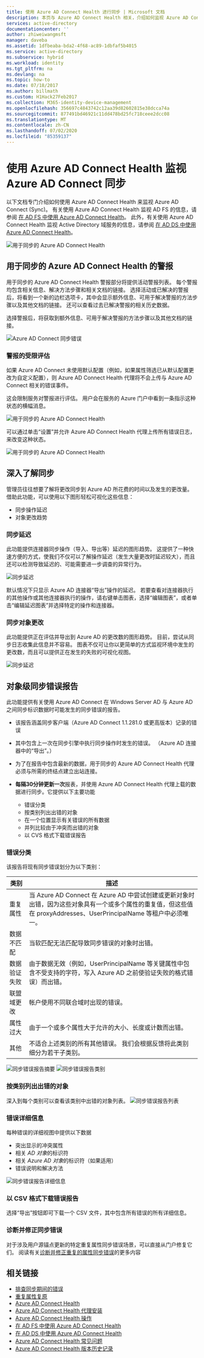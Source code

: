 ```yaml
---
title: 使用 Azure AD Connect Health 进行同步 | Microsoft 文档
description: 本页与 Azure AD Connect Health 相关，介绍如何监视 Azure AD Connect 同步。
services: active-directory
documentationcenter: ''
author: zhiweiwangmsft
manager: daveba
ms.assetid: 1dfbeaba-bda2-4f68-ac89-1dbfaf5b4015
ms.service: active-directory
ms.subservice: hybrid
ms.workload: identity
ms.tgt_pltfrm: na
ms.devlang: na
ms.topic: how-to
ms.date: 07/18/2017
ms.author: billmath
ms.custom: H1Hack27Feb2017
ms.collection: M365-identity-device-management
ms.openlocfilehash: 356697c4843742c12aa39d82602815e38dcca74a
ms.sourcegitcommit: 877491bd46921c11dd478bd25fc718ceee2dcc08
ms.translationtype: MT
ms.contentlocale: zh-CN
ms.lasthandoff: 07/02/2020
ms.locfileid: "85359137"
---
```

# <a name="monitor-azure-ad-connect-sync-with-azure-ad-connect-health"></a>使用 Azure AD Connect Health 监视 Azure AD Connect 同步
以下文档专门介绍如何使用 Azure AD Connect Health 来监视 Azure AD Connect (Sync)。  有关使用 Azure AD Connect Health 监视 AD FS 的信息，请参阅 [在 AD FS 中使用 Azure AD Connect Health](how-to-connect-health-adfs.md)。 此外，有关使用 Azure AD Connect Health 监视 Active Directory 域服务的信息，请参阅 [在 AD DS 中使用 Azure AD Connect Health](how-to-connect-health-adds.md)。

![用于同步的 Azure AD Connect Health](./media/how-to-connect-health-sync/syncsnapshot.png)

## <a name="alerts-for-azure-ad-connect-health-for-sync"></a>用于同步的 Azure AD Connect Health 的警报
用于同步的 Azure AD Connect Health 警报部分将提供活动警报列表。 每个警报均包含相关信息、解决方法步骤和相关文档的链接。 选择活动或已解决的警报后，将看到一个新的边栏选项卡，其中会显示额外信息、可用于解决警报的方法步骤以及其他文档的链接。 还可以查看过去已解决警报的相关历史数据。

选择警报后，将获取到额外信息、可用于解决警报的方法步骤以及其他文档的链接。

![Azure AD Connect 同步错误](./media/how-to-connect-health-sync/alert.png)

### <a name="limited-evaluation-of-alerts"></a>警报的受限评估
如果 Azure AD Connect 未使用默认配置（例如，如果属性筛选已从默认配置更改为自定义配置），则 Azure AD Connect Health 代理将不会上传与 Azure AD Connect 相关的错误事件。

这会限制服务对警报进行评估。 用户会在服务的 Azure 门户中看到一条指示这种状态的横幅消息。

![用于同步的 Azure AD Connect Health](./media/how-to-connect-health-sync/banner.png)

可以通过单击“设置”并允许 Azure AD Connect Health 代理上传所有错误日志，来改变这种状态。

![用于同步的 Azure AD Connect Health](./media/how-to-connect-health-sync/banner2.png)

## <a name="sync-insight"></a>深入了解同步
管理员往往想要了解将更改同步到 Azure AD 所花费的时间以及发生的更改量。 借助此功能，可以使用以下图形轻松可视化这些信息：   

* 同步操作延迟
* 对象更改趋势

### <a name="sync-latency"></a>同步延迟
此功能提供连接器同步操作（导入、导出等）延迟的图形趋势。  这提供了一种快速方便的方式，使我们不仅可以了解操作延迟（发生大量更改时延迟较大），而且还可以检测导致延迟的、可能需要进一步调查的异常行为。

![同步延迟](./media/how-to-connect-health-sync/synclatency02.png)

默认情况下只显示 Azure AD 连接器“导出”操作的延迟。  若要查看对连接器执行的其他操作或其他连接器执行的操作，请右键单击图表，选择“编辑图表”，或者单击“编辑延迟图表”并选择特定的操作和连接器。

### <a name="sync-object-changes"></a>同步对象更改
此功能提供正在评估并导出到 Azure AD 的更改数的图形趋势。  目前，尝试从同步日志收集此信息并不容易。  图表不仅可让你以更简单的方式监视环境中发生的更改数，而且可以提供正在发生的失败的可视化视图。

![同步延迟](./media/how-to-connect-health-sync/syncobjectchanges02.png)

## <a name="object-level-synchronization-error-report"></a>对象级同步错误报告
此功能提供有关使用 Azure AD Connect 在 Windows Server AD 与 Azure AD 之间同步标识数据时可能发生的同步错误的报告。

* 该报告涵盖同步客户端（Azure AD Connect 1.1.281.0 或更高版本）记录的错误
* 其中包含上一次在同步引擎中执行同步操作时发生的错误。 （Azure AD 连接器中的“导出”。）
* 为了在报告中包含最新的数据，用于同步的 Azure AD Connect Health 代理必须与所需的终结点建立出站连接。
* **每隔30分钟更新一次**报表，并使用 Azure AD Connect Health 代理上载的数据进行同步。它提供以下主要功能

  * 错误分类
  * 按类别列出出错的对象
  * 在一个位置显示有关错误的所有数据
  * 并列比较由于冲突而出错的对象
  * 以 CVS 格式下载错误报告

### <a name="categorization-of-errors"></a>错误分类
该报告将现有同步错误划分为以下类别：

| 类别 | 描述 |
| --- | --- |
| 重复属性 |当 Azure AD Connect 在 Azure AD 中尝试创建或更新对象时出错，因为这些对象具有一个或多个属性的重复值，但这些值在 proxyAddresses、UserPrincipalName 等租户中必须唯一。 |
| 数据不匹配 |当软匹配无法匹配导致同步错误的对象时出错。 |
| 数据验证失败 |由于数据无效（例如，UserPrincipalName 等关键属性中包含不受支持的字符，写入 Azure AD 之前使验证失败的格式错误）而出错。 |
| 联盟域更改 | 帐户使用不同联合域时出现的错误。 |
| 属性过大 |由于一个或多个属性大于允许的大小、长度或计数而出错。 |
| 其他 |不适合上述类别的所有其他错误。 我们会根据反馈将此类别细分为若干子类别。 |

![同步错误报告摘要](./media/how-to-connect-health-sync/errorreport01.png)
![同步错误报告类别](./media/how-to-connect-health-sync/SyncErrorByTypes.PNG)

### <a name="list-of-objects-with-error-per-category"></a>按类别列出出错的对象
深入到每个类别可以查看该类别中出错的对象列表。
![同步错误报告列表](./media/how-to-connect-health-sync/errorreport03.png)

### <a name="error-details"></a>错误详细信息
每种错误的详细视图中提供以下数据

* 突出显示的冲突属性
* 相关 *AD 对象*的标识符
* 相关 *Azure AD 对象*的标识符（如果适用）
* 错误说明和解决方法

![同步错误报告详细信息](./media/how-to-connect-health-sync/duplicateAttributeSyncError.png)

### <a name="download-the-error-report-as-csv"></a>以 CSV 格式下载错误报告
选择“导出”按钮即可下载一个 CSV 文件，其中包含所有错误的所有详细信息。

### <a name="diagnose-and-remediate-sync-errors"></a>诊断并修正同步错误 
对于涉及用户源锚点更新的特定重复属性同步错误场景，可以直接从门户修复它们。 阅读有关[诊断并修正重复的属性同步错误](how-to-connect-health-diagnose-sync-errors.md)的更多内容

## <a name="related-links"></a>相关链接
* [排查同步期间的错误](tshoot-connect-sync-errors.md)
* [重复属性复原](how-to-connect-syncservice-duplicate-attribute-resiliency.md)
* [Azure AD Connect Health](whatis-hybrid-identity-health.md)
* [Azure AD Connect Health 代理安装](how-to-connect-health-agent-install.md)
* [Azure AD Connect Health 操作](how-to-connect-health-operations.md)
* [在 AD FS 中使用 Azure AD Connect Health](how-to-connect-health-adfs.md)
* [在 AD DS 中使用 Azure AD Connect Health](how-to-connect-health-adds.md)
* [Azure AD Connect Health 常见问题](reference-connect-health-faq.md)
* [Azure AD Connect Health 版本历史记录](reference-connect-health-version-history.md)
